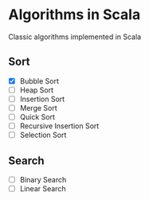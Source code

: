 # Algorithms in Scala
Classic algorithms implemented in Scala

## Sort
- [x] Bubble Sort
- [ ] Heap Sort
- [ ] Insertion Sort
- [ ] Merge Sort
- [ ] Quick Sort
- [ ] Recursive Insertion Sort
- [ ] Selection Sort

## Search
- [ ] Binary Search
- [ ] Linear Search
